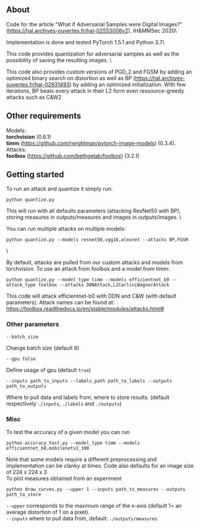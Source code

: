 ## About

Code for the article "What if Adversarial Samples were Digital Images?" (https://hal.archives-ouvertes.fr/hal-02553006v2), IH&MMSec 2020\

Implementation is done and tested PyTorch 1.5.1 and Python 3.7\

This code provides quantization for adversarial samples as well as the possibility of saving the resulting images. \

This code also provides custom versions of PGD_2 and FGSM by adding an optimized binary search on distortion as well as BP (https://hal.archives-ouvertes.fr/hal-02931493) by adding an optimized initialization. With few iterations, BP beats every attack in their L2 form even ressource-greedy attacks such as C&W2


## Other requirements

Models: \
**torchvision** (0.6.1)\
**timm** (https://github.com/rwightman/pytorch-image-models) (0.3.4).\
Attacks:\
**foolbox** (https://github.com/bethgelab/foolbox) (3.2.1)


## Getting started

To run an attack and quantize it simply run:

```
python quantize.py 
```
This will run with all defaults parameters (attacking ResNet50 with BP), storing measures in outputs/measures and images in outputs/images. \

You can run multiple attacks on multiple models:
```
python quantize.py --models resnet50,vgg16,alexnet --attacks BP,FGSM
```
\

By default, attacks are pulled from our custom attacks and models from torchvision. To use an attack from foolbox and a model from timm:
```
python quantize.py --model_type timm --models efficientnet_b0 --attack_type foolbox --attacks DDNAttack,L2CarliniWagnerAttack
```
This code will attack efficientnet-b0 with DDN and C&W (with default parameters). Attack names can be found at: https://foolbox.readthedocs.io/en/stable/modules/attacks.html#


### Other parameters

```
--batch_size
```
Change batch size (default 6)
```
--gpu false
```
Define usage of gpu (default  `true`)
```
--inputs path_to_inputs --labels_path path_to_labels --outputs path_to_outputs
```
Where to pull data and labels from, where to store results. (default respectively `./inputs`, `./labels` and `./outputs`)

### Misc

To test the accuracy of a given model you can run 

```
python accuracy_test.py --model_type timm --models efficientnet_b0,mobilenetv2_100
```
Note that some models require a different preprocessing and implementation can be clanky at times. Code also defaults for an image size of 224 x 224 x 3\
To plot measures obtained from an experiment
```
python draw_curves.py --upper 1 --inputs path_to_measures --outputs path_to_store
```
`--upper` corresponds to the maximum range of the x-axis (default 1= an average distortion of 1 on a pixel).\
`--inputs` where to pull data from, default: `./outputs/measures` 

